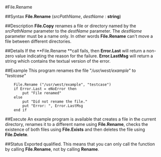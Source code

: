 
#File.Rename

##Syntax
**File.Rename** (_srcPathName_, _destName_ : **string**)



##Description
**File.Copy** renames a file or directory named by the _srcPathName_ parameter to the _destName_ parameter. The _destName_ parameter must be a name only. In other words **File.Rename** can't move a file between different directories.



##Details
If the **File.Rename **call fails, then **Error.Last** will return a non-zero value indicating the reason for the failure. **Error.LastMsg** will return a string which contains the textual version of the error.



##Example
This program renames the file "_/usr/west/example_" to "_testcase_"


        File.Rename ("/usr/west/example", "testcase")
        if Error.Last = eNoError then
            put "File renamed"
        else
            put "Did not rename the file."
            put "Error: ", Error.LastMsg
        end if
##Execute
An example program is available that creates a file in the current directory, renames it to a different name using **File.Rename**, checks the existence of both files using **File.Exists** and then deletes the file using **File.Delete**.




##Status
Exported qualified.
This means that you can only call the function by calling **File.Rename**, not by calling **Rename**.


